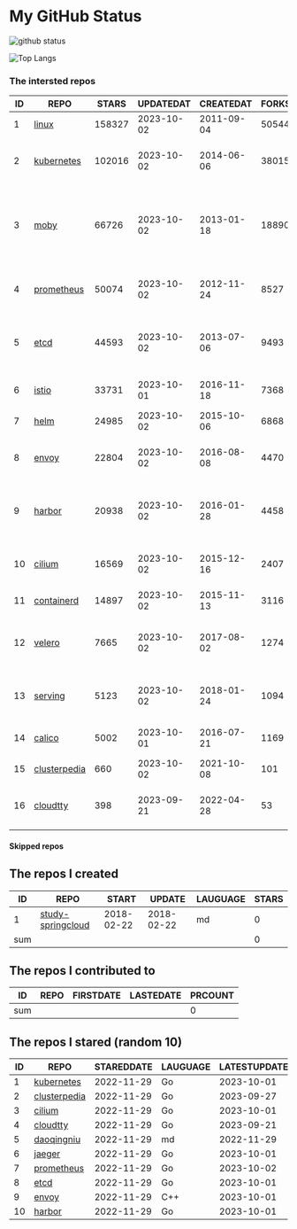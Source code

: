 # My GitHub Status

<img src="https://github-readme-stats-1.yihong0618.vercel.app/api?username=daoqingniu&show_icons=true&&&hide_title=true&count_private=true" alt="github status" />

![Top Langs](https://github-readme-stats-1.yihong0618.vercel.app/api/top-langs/?username=daoqingniu&layout=compact)

<!--START_SECTION:github_repos-->
### The intersted repos
| ID |                              REPO                               | STARS  | UPDATEDAT  | CREATEDAT  | FORKSCOUNT |                                              DESCRIPTIONS                                              |
|----|-----------------------------------------------------------------|--------|------------|------------|------------|--------------------------------------------------------------------------------------------------------|
|  1 | [linux](https://github.com/torvalds/linux)                      | 158327 | 2023-10-02 | 2011-09-04 |      50544 | Linux kernel source tree                                                                               |
|  2 | [kubernetes](https://github.com/kubernetes/kubernetes)          | 102016 | 2023-10-02 | 2014-06-06 |      38015 | Production-Grade Container Scheduling and Management                                                   |
|  3 | [moby](https://github.com/moby/moby)                            |  66726 | 2023-10-02 | 2013-01-18 |      18890 | Moby Project - a collaborative project for the container ecosystem to assemble container-based systems |
|  4 | [prometheus](https://github.com/prometheus/prometheus)          |  50074 | 2023-10-02 | 2012-11-24 |       8527 | The Prometheus monitoring system and time series database.                                             |
|  5 | [etcd](https://github.com/etcd-io/etcd)                         |  44593 | 2023-10-02 | 2013-07-06 |       9493 | Distributed reliable key-value store for the most critical data of a distributed system                |
|  6 | [istio](https://github.com/istio/istio)                         |  33731 | 2023-10-01 | 2016-11-18 |       7368 | Connect, secure, control, and observe services.                                                        |
|  7 | [helm](https://github.com/helm/helm)                            |  24985 | 2023-10-02 | 2015-10-06 |       6868 | The Kubernetes Package Manager                                                                         |
|  8 | [envoy](https://github.com/envoyproxy/envoy)                    |  22804 | 2023-10-02 | 2016-08-08 |       4470 | Cloud-native high-performance edge/middle/service proxy                                                |
|  9 | [harbor](https://github.com/goharbor/harbor)                    |  20938 | 2023-10-02 | 2016-01-28 |       4458 | An open source trusted cloud native registry project that stores, signs, and scans content.            |
| 10 | [cilium](https://github.com/cilium/cilium)                      |  16569 | 2023-10-02 | 2015-12-16 |       2407 | eBPF-based Networking, Security, and Observability                                                     |
| 11 | [containerd](https://github.com/containerd/containerd)          |  14897 | 2023-10-02 | 2015-11-13 |       3116 | An open and reliable container runtime                                                                 |
| 12 | [velero](https://github.com/vmware-tanzu/velero)                |   7665 | 2023-10-02 | 2017-08-02 |       1274 | Backup and migrate Kubernetes applications and their persistent volumes                                |
| 13 | [serving](https://github.com/knative/serving)                   |   5123 | 2023-10-02 | 2018-01-24 |       1094 | Kubernetes-based, scale-to-zero, request-driven compute                                                |
| 14 | [calico](https://github.com/projectcalico/calico)               |   5002 | 2023-10-01 | 2016-07-21 |       1169 | Cloud native networking and network security                                                           |
| 15 | [clusterpedia](https://github.com/clusterpedia-io/clusterpedia) |    660 | 2023-10-02 | 2021-10-08 |        101 | The Encyclopedia of Kubernetes clusters                                                                |
| 16 | [cloudtty](https://github.com/cloudtty/cloudtty)                |    398 | 2023-09-21 | 2022-04-28 |         53 | A Friendly Kubernetes CloudShell (Web Terminal) !                                                      |



#### Skipped repos
<!--END_SECTION:github_repos-->

<!--START_SECTION:my_github-->
## The repos I created
| ID  |                                 REPO                                 |   START    |   UPDATE   | LAUGUAGE | STARS |
|-----|----------------------------------------------------------------------|------------|------------|----------|-------|
|   1 | [study-springcloud](https://github.com/daoqingniu/study-springcloud) | 2018-02-22 | 2018-02-22 | md       |     0 |
| sum |                                                                      |            |            |          |     0 |

## The repos I contributed to
| ID  | REPO | FIRSTDATE | LASTEDATE | PRCOUNT |
|-----|------|-----------|-----------|---------|
| sum |      |           |           |       0 |

## The repos I stared (random 10)
| ID |                              REPO                               | STAREDDATE | LAUGUAGE | LATESTUPDATE |
|----|-----------------------------------------------------------------|------------|----------|--------------|
|  1 | [kubernetes](https://github.com/kubernetes/kubernetes)          | 2022-11-29 | Go       | 2023-10-01   |
|  2 | [clusterpedia](https://github.com/clusterpedia-io/clusterpedia) | 2022-11-29 | Go       | 2023-09-27   |
|  3 | [cilium](https://github.com/cilium/cilium)                      | 2022-11-29 | Go       | 2023-10-01   |
|  4 | [cloudtty](https://github.com/cloudtty/cloudtty)                | 2022-11-29 | Go       | 2023-09-21   |
|  5 | [daoqingniu](https://github.com/daoqingniu/daoqingniu)          | 2022-11-29 | md       | 2022-11-29   |
|  6 | [jaeger](https://github.com/jaegertracing/jaeger)               | 2022-11-29 | Go       | 2023-10-01   |
|  7 | [prometheus](https://github.com/prometheus/prometheus)          | 2022-11-29 | Go       | 2023-10-02   |
|  8 | [etcd](https://github.com/etcd-io/etcd)                         | 2022-11-29 | Go       | 2023-10-01   |
|  9 | [envoy](https://github.com/envoyproxy/envoy)                    | 2022-11-29 | C++      | 2023-10-01   |
| 10 | [harbor](https://github.com/goharbor/harbor)                    | 2022-11-29 | Go       | 2023-10-01   |

<!--END_SECTION:my_github-->

